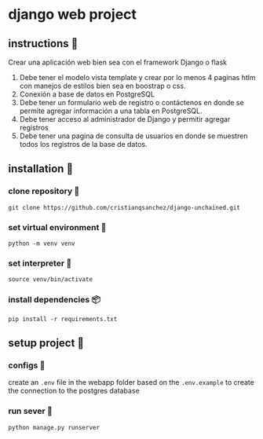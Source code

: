 # django web project

## instructions :memo:
Crear una aplicación web bien sea con el framework Django o flask
1. Debe tener el modelo vista template y crear por lo menos 4 paginas htlm con manejos de estilos bien sea en boostrap o css.
2. Conexión a base de datos en PostgreSQL
3. Debe tener un formulario web de registro o contáctenos en donde se permite agregar información a una tabla en PostgreSQL.
4. Debe tener acceso al administrador de Django y permitir agregar registros
5. Debe tener una pagina de consulta de usuarios en donde se muestren todos los registros de la base de datos.

## installation :genie:

### clone repository :dizzy:
```
git clone https://github.com/cristianqsanchez/django-unchained.git
```

### set virtual environment :truck:
```
python -m venv venv
```

### set interpreter :snake:
```
source venv/bin/activate
```

### install dependencies :package:
```
pip install -r requirements.txt
```

## setup project :wrench:

### configs :elephant:
create an `.env` file in the webapp folder based on the `.env.example` to create the connection to the postgres database

### run sever :rocket:
```
python manage.py runserver
```

